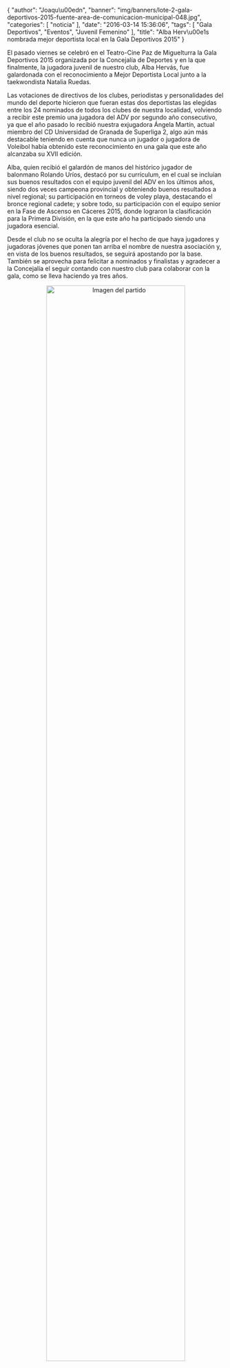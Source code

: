{
  "author": "Joaqu\u00edn", 
  "banner": "img/banners/lote-2-gala-deportivos-2015-fuente-area-de-comunicacion-municipal-048.jpg", 
  "categories": [
    "noticia"
  ], 
  "date": "2016-03-14 15:36:06", 
  "tags": [
    "Gala Deportivos", 
    "Eventos", 
    "Juvenil Femenino"
  ], 
  "title": "Alba Herv\u00e1s nombrada mejor deportista local en la Gala Deportivos 2015"
}

El pasado viernes se celebró en el Teatro-Cine Paz de Miguelturra la Gala Deportivos 2015 organizada por la Concejalía de Deportes y en la que finalmente, la jugadora juvenil de nuestro club, Alba Hervás, fue galardonada con el reconocimiento a Mejor Deportista Local junto a la taekwondista Natalia Ruedas.

Las votaciones de directivos de los clubes, periodistas y personalidades del mundo del deporte hicieron que fueran estas dos deportistas las elegidas entre los 24 nominados de todos los clubes de nuestra localidad, volviendo a recibir este premio una jugadora del ADV por segundo año consecutivo, ya que el año pasado lo recibió nuestra exjugadora Ángela Martín, actual miembro del CD Universidad de Granada de Superliga 2, algo aún más destacable teniendo en cuenta que nunca un jugador o jugadora de Voleibol había obtenido este reconocimiento en una gala que este año alcanzaba su XVII edición.

Alba, quien recibió el galardón de manos del histórico jugador de balonmano Rolando Uríos, destacó por su currículum, en el cual se incluían sus buenos resultados con el equipo juvenil del ADV en los últimos años, siendo dos veces campeona provincial y obteniendo buenos resultados a nivel regional; su participación en torneos de voley playa, destacando el bronce regional cadete; y sobre todo, su participación con el equipo senior en la Fase de Ascenso en Cáceres 2015, donde lograron la clasificación para la Primera División, en la que este año ha participado siendo una jugadora esencial.

Desde el club no se oculta la alegría por el hecho de que haya jugadores y jugadoras jóvenes que ponen tan arriba el nombre de nuestra asociación y, en vista de los buenos resultados, se seguirá apostando por la base. También se aprovecha para felicitar a nominados y finalistas y agradecer a la Concejalía el seguir contando con nuestro club para colaborar con la gala, como se lleva haciendo ya tres años.

<center>
<a target="_new" href="http://www.advmiguelturra.org/drupal/sites/default/files/lote-2-gala-deportivos-2015-fuente-area-de-comunicacion-municipal-048.jpg"> 
<img alt="Imagen del partido" width="80%" align="center" src="http://www.advmiguelturra.org/drupal/sites/default/files/lote-2-gala-deportivos-2015-fuente-area-de-comunicacion-municipal-048.jpg"/> </a> </center> 

